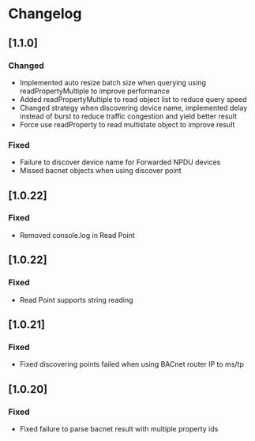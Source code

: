 # Changelog

## [1.1.0]
### Changed
- Implemented auto resize batch size when querying using readPropertyMultiple to improve performance
- Added readPropertyMultiple to read object list to reduce query speed
- Changed strategy when discovering device name, implemented delay instead of burst to reduce traffic congestion and yield better result
- Force use readProperty to read multistate object to improve result

### Fixed
- Failure to discover device name for Forwarded NPDU devices
- Missed bacnet objects when using discover point

## [1.0.22]
### Fixed
- Removed console.log in Read Point

## [1.0.22]
### Fixed
- Read Point supports string reading

## [1.0.21]
### Fixed
- Fixed discovering points failed when using BACnet router IP to ms/tp

## [1.0.20]
### Fixed
- Fixed failure to parse bacnet result with multiple property ids
